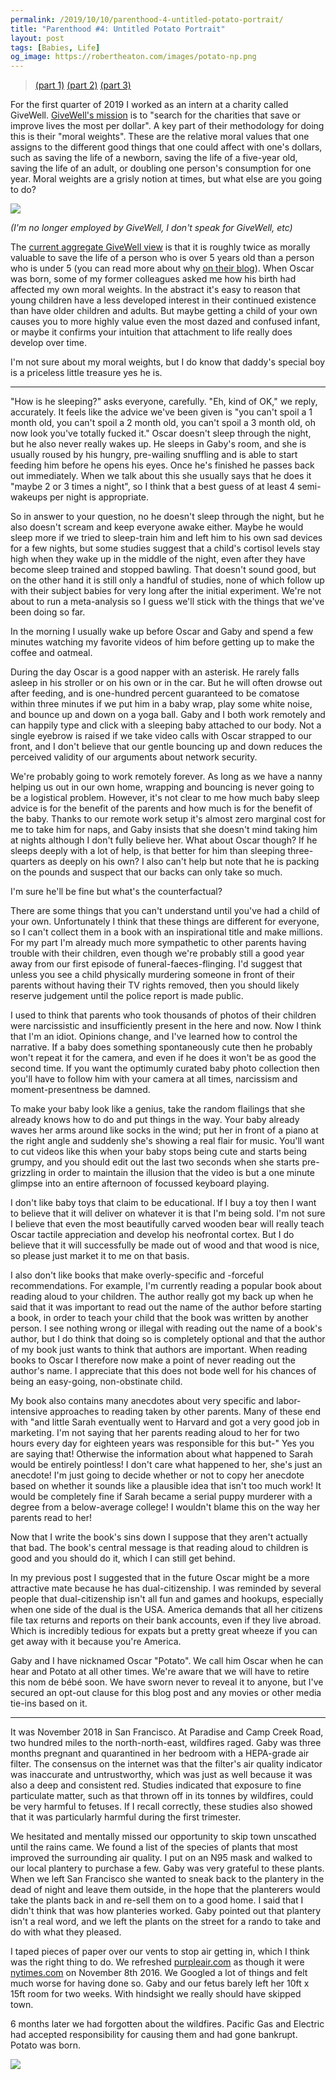 ```yaml
---
permalink: /2019/10/10/parenthood-4-untitled-potato-portrait/
title: "Parenthood #4: Untitled Potato Portrait"
layout: post
tags: [Babies, Life]
og_image: https://robertheaton.com/images/potato-np.png
---
```

> [(part 1)](/2019/06/17/childbirth-a-fathers-eye-view/)
> [(part 2)](/2019/06/30/1-month-of-parenthood/)
> [(part 3)](/2019/08/25/parenthood-3-oscar-heaton-quarterly-baby-review/)

For the first quarter of 2019 I worked as an intern at a charity called GiveWell. [GiveWell's mission](https://www.givewell.org/) is to "search for the charities that save or improve lives the most per dollar". A key part of their methodology for doing this is their "moral weights". These are the relative moral values that one assigns to the different good things that one could affect with one's dollars, such as saving the life of a newborn, saving the life of a five-year old, saving the life of an adult, or doubling one person's consumption for one year. Moral weights are a grisly notion at times, but what else are you going to do?

<img src="/images/potato-np.png" />

*(I'm no longer employed by GiveWell, I don't speak for GiveWell, etc)*

The [current aggregate GiveWell view](https://www.givewell.org/how-we-work/our-criteria/cost-effectiveness/cost-effectiveness-models) is that it is roughly twice as morally valuable to save the life of a person who is over 5 years old than a person who is under 5 (you can read more about why [on their blog](https://www.givewell.org/how-we-work/our-criteria/cost-effectiveness/comparing-moral-weights)). When Oscar was born, some of my former colleagues asked me how his birth had affected my own moral weights. In the abstract it's easy to reason that young children have a less developed interest in their continued existence than have older children and adults. But maybe getting a child of your own causes you to more highly value even the most dazed and confused infant, or maybe it confirms your intuition that attachment to life really does develop over time.

I'm not sure about my moral weights, but I do know that daddy's special boy is a priceless little treasure yes he is.

---

"How is he sleeping?" asks everyone, carefully. "Eh, kind of OK," we reply, accurately. It feels like the advice we've been given is "you can't spoil a 1 month old, you can't spoil a 2 month old, you can't spoil a 3 month old, oh now look you've totally fucked it." Oscar doesn't sleep through the night, but he also never really wakes up. He sleeps in Gaby's room, and she is usually roused by his hungry, pre-wailing snuffling and is able to start feeding him before he opens his eyes. Once he's finished he passes back out immediately. When we talk about this she usually says that he does it "maybe 2 or 3 times a night", so I think that a best guess of at least 4 semi-wakeups per night is appropriate.

So in answer to your question, no he doesn't sleep through the night, but he also doesn't scream and keep everyone awake either. Maybe he would sleep more if we tried to sleep-train him and left him to his own sad devices for a few nights, but some studies suggest that a child's cortisol levels stay high when they wake up in the middle of the night, even after they have become sleep trained and stopped bawling. That doesn't sound good, but on the other hand it is still only a handful of studies, none of which follow up with their subject babies for very long after the initial experiment. We're not about to run a meta-analysis so I guess we'll stick with the things that we've been doing so far.

In the morning I usually wake up before Oscar and Gaby and spend a few minutes watching my favorite videos of him before getting up to make the coffee and oatmeal.

During the day Oscar is a good napper with an asterisk. He rarely falls asleep in his stroller or on his own or in the car. But he will often drowse out after feeding, and is one-hundred percent guaranteed to be comatose within three minutes if we put him in a baby wrap, play some white noise, and bounce up and down on a yoga ball. Gaby and I both work remotely and can happily type and click with a sleeping baby attached to our body. Not a single eyebrow is raised if we take video calls with Oscar strapped to our front, and I don't believe that our gentle bouncing up and down reduces the perceived validity of our arguments about network security.

We're probably going to work remotely forever. As long as we have a nanny helping us out in our own home, wrapping and bouncing is never going to be a logistical problem. However, it's not clear to me how much baby sleep advice is for the benefit of the parents and how much is for the benefit of the baby. Thanks to our remote work setup it's almost zero marginal cost for me to take him for naps, and Gaby insists that she doesn't mind taking him at nights although I don't fully believe her. What about Oscar though? If he sleeps deeply with a lot of help, is that better for him than sleeping three-quarters as deeply on his own? I also can't help but note that he is packing on the pounds and suspect that our backs can only take so much.

I'm sure he'll be fine but what's the counterfactual?

There are some things that you can't understand until you've had a child of your own. Unfortunately I think that these things are different for everyone, so I can't collect them in a book with an inspirational title and make millions. For my part I'm already much more sympathetic to other parents having trouble with their children, even though we're probably still a good year away from our first episode of funeral-faeces-flinging. I'd suggest that unless you see a child physically murdering someone in front of their parents without having their TV rights removed, then you should likely reserve judgement until the police report is made public.

I used to think that parents who took thousands of photos of their children were narcissistic and insufficiently present in the here and now. Now I think that I'm an idiot. Opinions change, and I've learned how to control the narrative. If a baby does something spontaneously cute then he probably won't repeat it for the camera, and even if he does it won't be as good the second time. If you want the optimumly curated baby photo collection then you'll have to follow him with your camera at all times, narcissism and moment-presentness be damned.

To make your baby look like a genius, take the random flailings that she already knows how to do and put things in the way. Your baby already waves her arms around like socks in the wind; put her in front of a piano at the right angle and suddenly she's showing a real flair for music. You'll want to cut videos like this when your baby stops being cute and starts being grumpy, and you should edit out the last two seconds when she starts pre-grizzling in order to maintain the illusion that the video is but a one minute glimpse into an entire afternoon of focussed keyboard playing.

I don't like baby toys that claim to be educational. If I buy a toy then I want to believe that it will deliver on whatever it is that I'm being sold. I'm not sure I believe that even the most beautifully carved wooden bear will really teach Oscar tactile appreciation and develop his neofrontal cortex. But I do believe that it will successfully be made out of wood and that wood is nice, so please just market it to me on that basis.

I also don't like books that make overly-specific and -forceful recommendations. For example, I'm currently reading a popular book about reading aloud to your children. The author really got my back up when he said that it was important to read out the name of the author before starting a book, in order to teach your child that the book was written by another person. I see nothing wrong or illegal with reading out the name of a book's author, but I do think that doing so is completely optional and that the author of my book just wants to think that authors are important. When reading books to Oscar I therefore now make a point of never reading out the author's name. I appreciate that this does not bode well for his chances of being an easy-going, non-obstinate child.

My book also contains many anecdotes about very specific and labor-intensive approaches to reading taken by other parents. Many of these end with "and little Sarah eventually went to Harvard and got a very good job in marketing. I'm not saying that her parents reading aloud to her for two hours every day for eighteen years was responsible for this but-" Yes you are saying that! Otherwise the information about what happened to Sarah would be entirely pointless! I don't care what happened to her, she's just an anecdote! I'm just going to decide whether or not to copy her anecdote based on whether it sounds like a plausible idea that isn't too much work! It would be completely fine if Sarah became a serial puppy murderer with a degree from a below-average college! I wouldn't blame this on the way her parents read to her!

Now that I write the book's sins down I suppose that they aren't actually that bad. The book's central message is that reading aloud to children is good and you should do it, which I can still get behind.

In my previous post I suggested that in the future Oscar might be a more attractive mate because he has dual-citizenship. I was reminded by several people that dual-citizenship isn't all fun and games and hookups, especially when one side of the dual is the USA. America demands that all her citizens file tax returns and reports on their bank accounts, even if they live abroad. Which is incredibly tedious for expats but a pretty great wheeze if you can get away with it because you're America.

Gaby and I have nicknamed Oscar "Potato". We call him Oscar when he can hear and Potato at all other times. We're aware that we will have to retire this nom de bébé soon. We have sworn never to reveal it to anyone, but I've secured an opt-out clause for this blog post and any movies or other media tie-ins based on it.

----

It was November 2018 in San Francisco. At Paradise and Camp Creek Road, two hundred miles to the north-north-east, wildfires raged. Gaby was three months pregnant and quarantined in her bedroom with a HEPA-grade air filter. The consensus on the internet was that the filter's air quality indicator was inaccurate and untrustworthy, which was just as well because it was also a deep and consistent red. Studies indicated that exposure to fine particulate matter, such as that thrown off in its tonnes by wildfires, could be very harmful to fetuses. If I recall correctly, these studies also showed that it was particularly harmful during the first trimester.

We hesitated and mentally missed our opportunity to skip town unscathed until the rains came. We found a list of the species of plants that most improved the surrounding air quality. I put on an N95 mask and walked to our local plantery to purchase a few. Gaby was very grateful to these plants. When we left San Francisco she wanted to sneak back to the plantery in the dead of night and leave them outside, in the hope that the planterers would take the plants back in and re-sell them on to a good home. I said that I didn't think that was how planteries worked. Gaby pointed out that plantery isn't a real word, and we left the plants on the street for a rando to take and do with what they pleased.

I taped pieces of paper over our vents to stop air getting in, which I think was the right thing to do. We refreshed [purpleair.com](purpleair.com) as though it were [nytimes.com](nytimes.com) on November 8th 2016. We Googled a lot of things and felt much worse for having done so. Gaby and our fetus barely left her 10ft x 15ft room for two weeks. With hindsight we really should have skipped town.

6 months later we had forgotten about the wildfires. Pacific Gas and Electric had accepted responsibility for causing them and had gone bankrupt. Potato was born. 

<img src="/images/potato-face.png" />
